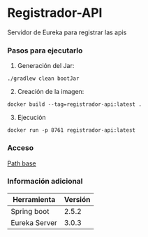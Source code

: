 # Registrador-API
Servidor de Eureka para registrar las apis 

### Pasos para ejecutarlo
1. Generación del Jar:
```
./gradlew clean bootJar
```
2. Creación de la imagen:
```
docker build --tag=registrador-api:latest .
```
3. Ejecución
```
docker run -p 8761 registrador-api:latest
```

### Acceso
[Path base](http://localhost:8761)

### Información adicional
Herramienta  | Versión
------------- | -------------
Spring boot  | 2.5.2
Eureka Server   | 3.0.3
